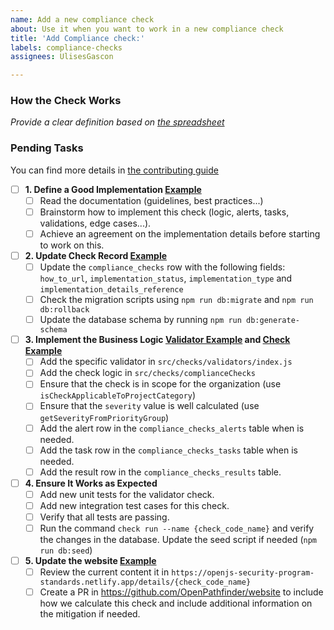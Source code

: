 ```yaml
---
name: Add a new compliance check
about: Use it when you want to work in a new compliance check
title: 'Add Compliance check:'
labels: compliance-checks
assignees: UlisesGascon

---
```


### How the Check Works

_Provide a clear definition based on [the spreadsheet](https://docs.google.com/spreadsheets/d/1VwqOty0RVHTlplRK5omZWJEltFRE3gl9NrgWhEpJXfo/edit?usp=sharing)_

### Pending Tasks

You can find more details in [the contributing guide](/CONTRIBUTING.md#current-initiatives)

- [ ] **1. Define a Good Implementation [Example](https://github.com/OpenPathfinder/visionBoard/issues/43#issuecomment-2524594504)** 
  - [ ] Read the documentation (guidelines, best practices...)
  - [ ] Brainstorm how to implement this check (logic, alerts, tasks, validations, edge cases...).
  - [ ] Achieve an agreement on the implementation details before starting to work on this.
- [ ] **2. Update Check Record [Example](https://github.com/OpenPathfinder/visionBoard/commit/55eaac59920a5229ef9eeaf859943578a66d1aeb)**
  - [ ] Update the `compliance_checks` row with the following fields: `how_to_url`, `implementation_status`, `implementation_type` and `implementation_details_reference`
  - [ ] Check the migration scripts using `npm run db:migrate` and `npm run db:rollback`
  - [ ] Update the database schema by running `npm run db:generate-schema`
- [ ] **3. Implement the Business Logic [Validator Example](https://github.com/OpenPathfinder/visionBoard/commit/44c41d119f0daefb7b2e496ba35d5ab65bcc319b) and [Check Example](https://github.com/OpenPathfinder/visionBoard/commit/6f1e16129ee0d01a1b9b536cd2dc6090b048b71f)**
  - [ ] Add the specific validator in `src/checks/validators/index.js`
  - [ ] Add the check logic in `src/checks/complianceChecks`
  - [ ] Ensure that the check is in scope for the organization (use `isCheckApplicableToProjectCategory`)
  - [ ] Ensure that the `severity` value is well calculated (use `getSeverityFromPriorityGroup`)
  - [ ] Add the alert row in the `compliance_checks_alerts` table when is needed.
  - [ ] Add the task row in the `compliance_checks_tasks` table when is needed.
  - [ ] Add the result row in the `compliance_checks_results` table.
- [ ] **4. Ensure It Works as Expected**
  - [ ] Add new unit tests for the validator check.
  - [ ] Add new integration test cases for this check.
  - [ ] Verify that all tests are passing.
  - [ ] Run the command `check run --name {check_code_name}` and verify the changes in the database. Update the seed script if needed (`npm run db:seed`)
- [ ] **5. Update the website [Example](https://github.com/OpenPathfinder/website/pull/9)**
  - [ ] Review the current content it in `https://openjs-security-program-standards.netlify.app/details/{check_code_name}`
  - [ ] Create a PR in https://github.com/OpenPathfinder/website to include how we calculate this check and include additional information on the mitigation if needed.
